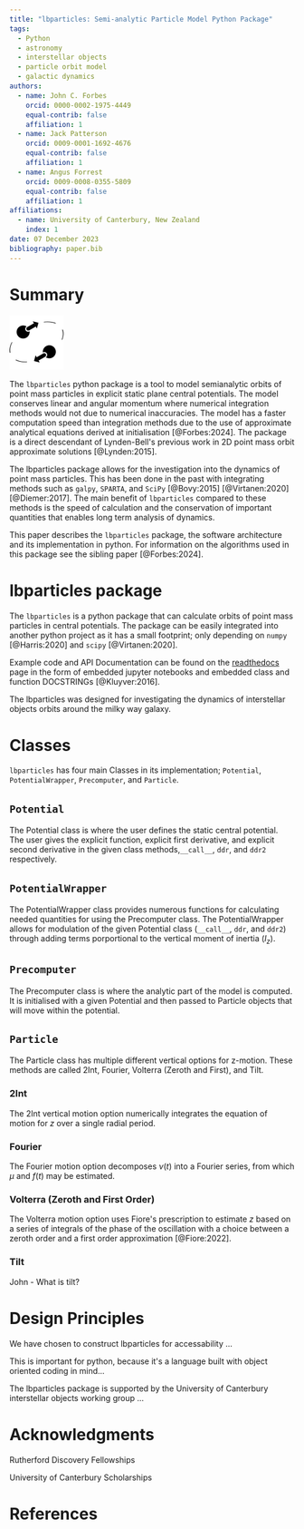 ```yaml
---
title: "lbparticles: Semi-analytic Particle Model Python Package"
tags:
  - Python
  - astronomy
  - interstellar objects
  - particle orbit model
  - galactic dynamics
authors:
  - name: John C. Forbes
    orcid: 0000-0002-1975-4449
    equal-contrib: false
    affiliation: 1
  - name: Jack Patterson
    orcid: 0009-0001-1692-4676
    equal-contrib: false
    affiliation: 1
  - name: Angus Forrest
    orcid: 0009-0008-0355-5809
    equal-contrib: false
    affiliation: 1
affiliations:
  - name: University of Canterbury, New Zealand
    index: 1
date: 07 December 2023
bibliography: paper.bib
---
```


# Summary

![lbparticles logo](logo.png)


The `lbparticles` python package is a tool to model semianalytic orbits of point mass particles in explicit static plane central potentials. The model conserves linear and angular momentum where numerical integration methods would not due to numerical inaccuracies. The model has a faster computation speed than integration methods due to the use of approximate analytical equations derived at initialisation [@Forbes:2024]. The package is a direct descendant of Lynden-Bell's previous work in 2D point mass orbit approximate solutions [@Lynden:2015].

The lbparticles package allows for the investigation into the dynamics of point mass particles. This has been done in the past with integrating methods such as `galpy`, `SPARTA`, and `SciPy` [@Bovy:2015] [@Virtanen:2020] [@Diemer:2017]. The main benefit of `lbparticles` compared to these methods is the speed of calculation and the conservation of important quantities that enables long term analysis of dynamics.

This paper describes the `lbparticles` package, the software architecture and its implementation in python. For information on the algorithms used in this package see the sibling paper [@Forbes:2024].

# lbparticles package

The `lbparticles` is a python package that can calculate orbits of point mass particles in central potentials. The package can be easily integrated into another python project as it has a small footprint; only depending on `numpy` [@Harris:2020] and `scipy` [@Virtanen:2020].

Example code and API Documentation can be found on the [readthedocs](https://lbparticles.readthedocs.io/en/latest/) page in the form of embedded jupyter notebooks and embedded class and function DOCSTRINGs [@Kluyver:2016].

The lbparticles was designed for investigating the dynamics of interstellar objects orbits around the milky way galaxy.

# Classes

`lbparticles` has four main Classes in its implementation; `Potential`, `PotentialWrapper`, `Precomputer`, and `Particle`.


## `Potential`

The Potential class is where the user defines the static central potential. The user gives the explicit function, explicit first derivative, and explicit second derivative in the given class methods,`__call__`, `ddr`, and `ddr2` respectively.

## `PotentialWrapper`

The PotentialWrapper class provides numerous functions for calculating needed quantities for using the Precomputer class. The PotentialWrapper allows for modulation of the given Potential class (`__call__`, `ddr`, and `ddr2`) through adding terms porportional to the vertical moment of inertia ($I_z$). 

## `Precomputer`

The Precomputer class is where the analytic part of the model is computed. It is initialised with a given Potential and then passed to Particle objects that will move within the potential.

## `Particle`

The Particle class has multiple different vertical options for z-motion. These methods are called 2Int, Fourier, Volterra (Zeroth and First), and Tilt.

### 2Int

The 2Int vertical motion option numerically integrates the equation of motion for $z$ over a single radial period.

### Fourier

The Fourier motion option decomposes $\nu(t)$ into a Fourier series, from which $\mu$ and $f(t)$ may be estimated.

### Volterra (Zeroth and First Order)

The Volterra motion option uses Fiore's prescription to estimate $z$ based on a series of integrals of the phase of the oscillation with a choice between a zeroth order and a first order approximation [@Fiore:2022].

### Tilt

John - What is tilt?


# Design Principles

We have chosen to construct lbparticles for accessability ...

This is important for python, because it's a language built with object oriented coding in mind...

The lbparticles package is supported by the University of Canterbury interstellar objects working group ...

# Acknowledgments

Rutherford Discovery Fellowships

University of Canterbury Scholarships

# References
